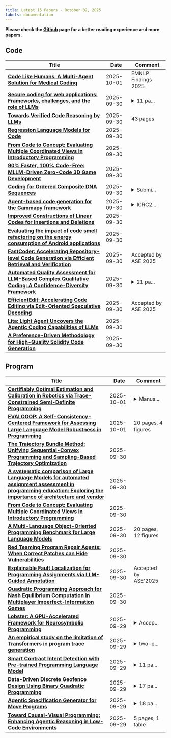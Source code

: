 ```yaml
---
title: Latest 15 Papers - October 02, 2025
labels: documentation
---
```

**Please check the [Github](https://github.com/zezhishao/MTS_Daily_ArXiv) page for a better reading experience and more papers.**

## Code
| **Title** | **Date** | **Comment** |
| --- | --- | --- |
| **[Code Like Humans: A Multi-Agent Solution for Medical Coding](http://arxiv.org/abs/2509.05378v2)** | 2025-10-01 | EMNLP Findings 2025 |
| **[Secure coding for web applications: Frameworks, challenges, and the role of LLMs](http://arxiv.org/abs/2507.22223v3)** | 2025-09-30 | <details><summary>11 pa...</summary><p>11 pages, 5 figures, 3 tables, 6 listings</p></details> |
| **[Towards Verified Code Reasoning by LLMs](http://arxiv.org/abs/2509.26546v1)** | 2025-09-30 | 43 pages |
| **[Regression Language Models for Code](http://arxiv.org/abs/2509.26476v1)** | 2025-09-30 |  |
| **[From Code to Concept: Evaluating Multiple Coordinated Views in Introductory Programming](http://arxiv.org/abs/2509.26466v1)** | 2025-09-30 |  |
| **[90% Faster, 100% Code-Free: MLLM-Driven Zero-Code 3D Game Development](http://arxiv.org/abs/2509.26161v1)** | 2025-09-30 |  |
| **[Coding for Ordered Composite DNA Sequences](http://arxiv.org/abs/2509.26119v1)** | 2025-09-30 | <details><summary>Submi...</summary><p>Submitted to IEEE Transactions on Information Theory</p></details> |
| **[Agent-based code generation for the Gammapy framework](http://arxiv.org/abs/2509.26110v1)** | 2025-09-30 | <details><summary>ICRC2...</summary><p>ICRC2025 proceedings PoS(ICRC2025)753</p></details> |
| **[Improved Constructions of Linear Codes for Insertions and Deletions](http://arxiv.org/abs/2509.26077v1)** | 2025-09-30 |  |
| **[Evaluating the impact of code smell refactoring on the energy consumption of Android applications](http://arxiv.org/abs/2509.26031v1)** | 2025-09-30 |  |
| **[FastCoder: Accelerating Repository-level Code Generation via Efficient Retrieval and Verification](http://arxiv.org/abs/2502.17139v2)** | 2025-09-30 | Accepted by ASE 2025 |
| **[Automated Quality Assessment for LLM-Based Complex Qualitative Coding: A Confidence-Diversity Framework](http://arxiv.org/abs/2508.20462v2)** | 2025-09-30 | <details><summary>21 pa...</summary><p>21 pages, 2 figures, 5 tables. v2: revised abstract and JCSS-aligned prose; unified table formatting and naming; clean compile</p></details> |
| **[EfficientEdit: Accelerating Code Editing via Edit-Oriented Speculative Decoding](http://arxiv.org/abs/2506.02780v2)** | 2025-09-30 | Accepted by ASE 2025 |
| **[Lita: Light Agent Uncovers the Agentic Coding Capabilities of LLMs](http://arxiv.org/abs/2509.25873v1)** | 2025-09-30 |  |
| **[A Preference-Driven Methodology for High-Quality Solidity Code Generation](http://arxiv.org/abs/2506.03006v3)** | 2025-09-30 |  |

## Program
| **Title** | **Date** | **Comment** |
| --- | --- | --- |
| **[Certifiably Optimal Estimation and Calibration in Robotics via Trace-Constrained Semi-Definite Programming](http://arxiv.org/abs/2509.23656v2)** | 2025-10-01 | <details><summary>Manus...</summary><p>Manuscript submitted to American Control Conference (ACC) 2026</p></details> |
| **[EVALOOOP: A Self-Consistency-Centered Framework for Assessing Large Language Model Robustness in Programming](http://arxiv.org/abs/2505.12185v4)** | 2025-10-01 | 20 pages, 4 figures |
| **[The Trajectory Bundle Method: Unifying Sequential-Convex Programming and Sampling-Based Trajectory Optimization](http://arxiv.org/abs/2509.26575v1)** | 2025-09-30 |  |
| **[A systematic comparison of Large Language Models for automated assignment assessment in programming education: Exploring the importance of architecture and vendor](http://arxiv.org/abs/2509.26483v1)** | 2025-09-30 |  |
| **[From Code to Concept: Evaluating Multiple Coordinated Views in Introductory Programming](http://arxiv.org/abs/2509.26466v1)** | 2025-09-30 |  |
| **[A Multi-Language Object-Oriented Programming Benchmark for Large Language Models](http://arxiv.org/abs/2509.26111v1)** | 2025-09-30 | 20 pages, 12 figures |
| **[Red Teaming Program Repair Agents: When Correct Patches can Hide Vulnerabilities](http://arxiv.org/abs/2509.25894v1)** | 2025-09-30 |  |
| **[Explainable Fault Localization for Programming Assignments via LLM-Guided Annotation](http://arxiv.org/abs/2509.25676v1)** | 2025-09-30 | Accepted by ASE'2025 |
| **[Quadratic Programming Approach for Nash Equilibrium Computation in Multiplayer Imperfect-Information Games](http://arxiv.org/abs/2509.25618v1)** | 2025-09-30 |  |
| **[Lobster: A GPU-Accelerated Framework for Neurosymbolic Programming](http://arxiv.org/abs/2503.21937v2)** | 2025-09-29 | <details><summary>Accep...</summary><p>Accepted at ASPLOS 2026</p></details> |
| **[An empirical study on the limitation of Transformers in program trace generation](http://arxiv.org/abs/2509.25073v1)** | 2025-09-29 | <details><summary>two-p...</summary><p>two-page extended abstract</p></details> |
| **[Smart Contract Intent Detection with Pre-trained Programming Language Model](http://arxiv.org/abs/2508.20086v2)** | 2025-09-29 | <details><summary>11 pa...</summary><p>11 pages, 5 figures, conference</p></details> |
| **[Data-Driven Discrete Geofence Design Using Binary Quadratic Programming](http://arxiv.org/abs/2509.24679v1)** | 2025-09-29 | <details><summary>17 pa...</summary><p>17 pages, 17 figures, 2 tables</p></details> |
| **[Agentic Specification Generator for Move Programs](http://arxiv.org/abs/2509.24515v1)** | 2025-09-29 | <details><summary>18 pa...</summary><p>18 pages; Extended version of ASE'25 paper with extra appendices</p></details> |
| **[Toward Causal-Visual Programming: Enhancing Agentic Reasoning in Low-Code Environments](http://arxiv.org/abs/2509.25282v1)** | 2025-09-29 | 5 pages, 1 table |

